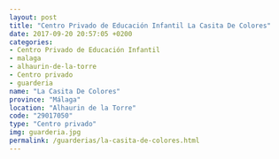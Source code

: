 ```yaml
---
layout: post
title: "Centro Privado de Educación Infantil La Casita De Colores"
date: 2017-09-20 20:57:05 +0200
categories:
- Centro Privado de Educación Infantil
- malaga
- alhaurin-de-la-torre
- Centro privado
- guarderia
name: "La Casita De Colores"
province: "Málaga"
location: "Alhaurin de la Torre"
code: "29017050"
type: "Centro privado"
img: guarderia.jpg
permalink: /guarderias/la-casita-de-colores.html
---
```

